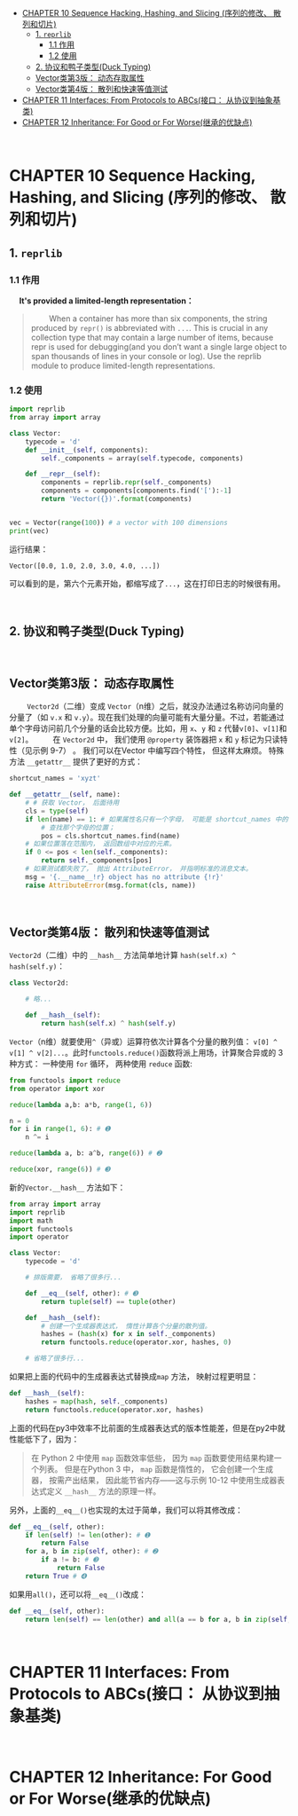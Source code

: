 - [CHAPTER 10 Sequence Hacking, Hashing, and Slicing (序列的修改、 散列和切片)](#chapter-10-sequence-hacking-hashing-and-slicing-序列的修改-散列和切片)
  - [1. `reprlib`](#1-reprlib)
    - [1.1 作用](#11-作用)
    - [1.2 使用](#12-使用)
  - [2. 协议和鸭子类型(Duck Typing)](#2-协议和鸭子类型duck-typing)
  - [Vector类第3版： 动态存取属性](#vector类第3版-动态存取属性)
  - [Vector类第4版： 散列和快速等值测试](#vector类第4版-散列和快速等值测试)
- [CHAPTER 11 Interfaces: From Protocols to ABCs(接口： 从协议到抽象基类)](#chapter-11-interfaces-from-protocols-to-abcs接口-从协议到抽象基类)
- [CHAPTER 12 Inheritance: For Good or For Worse(继承的优缺点)](#chapter-12-inheritance-for-good-or-for-worse继承的优缺点)






&emsp;
&emsp;
&emsp;
# CHAPTER 10 Sequence Hacking, Hashing, and Slicing (序列的修改、 散列和切片)
## 1. `reprlib`
### 1.1 作用
&emsp;  **It's provided a limited-length representation：**
> &emsp;&emsp; When a container has more than six components, the string produced by `repr()` is abbreviated with `...`. This is crucial in any collection type that may contain a large number of items, because repr is used for debugging(and you don’t want a single large object to span thousands of lines in your console or log). Use the reprlib module to produce limited-length representations.
> 

### 1.2 使用
```python
import reprlib
from array import array

class Vector:
    typecode = 'd'
    def __init__(self, components):
        self._components = array(self.typecode, components)

    def __repr__(self):
        components = reprlib.repr(self._components)
        components = components[components.find('['):-1]
        return 'Vector({})'.format(components)


vec = Vector(range(100)) # a vector with 100 dimensions
print(vec) 
```
运行结果：
```
Vector([0.0, 1.0, 2.0, 3.0, 4.0, ...])
```
可以看到的是，第六个元素开始，都缩写成了`...`，这在打印日志的时候很有用。



&emsp;
&emsp;
## 2. 协议和鸭子类型(Duck Typing)



&emsp;
&emsp;
## Vector类第3版： 动态存取属性
&emsp;&emsp; `Vector2d`（二维）变成 `Vector`（n维）之后，就没办法通过名称访问向量的分量了（如 `v.x` 和 `v.y`）。现在我们处理的向量可能有大量分量。不过，若能通过单个字母访问前几个分量的话会比较方便。比如，用 `x`、`y` 和 `z` 代替`v[0]`、`v[1]`和`v[2]`。
&emsp;&emsp; 在 `Vector2d` 中， 我们使用 `@property` 装饰器把 `x` 和 `y` 标记为只读特性（见示例 9-7） 。 我们可以在Vector 中编写四个特性， 但这样太麻烦。 特殊方法 `__getattr__` 提供了更好的方式：
```python
shortcut_names = 'xyzt'

def __getattr__(self, name):
    # # 获取 Vector， 后面待用
    cls = type(self) 
    if len(name) == 1: # 如果属性名只有一个字母， 可能是 shortcut_names 中的一个
        # 查找那个字母的位置； 
        pos = cls.shortcut_names.find(name) 
    # 如果位置落在范围内， 返回数组中对应的元素。
    if 0 <= pos < len(self._components): 
        return self._components[pos]
    # 如果测试都失败了， 抛出 AttributeError， 并指明标准的消息文本。
    msg = '{.__name__!r} object has no attribute {!r}' 
    raise AttributeError(msg.format(cls, name))
```



&emsp;
&emsp;
## Vector类第4版： 散列和快速等值测试
`Vector2d`（二维）中的 `__hash__` 方法简单地计算 `hash(self.x) ^ hash(self.y)`：
```python
class Vector2d:

    # 略... 

    def __hash__(self):
        return hash(self.x) ^ hash(self.y)
```
`Vector`（n维）就要使用`^`（异或）运算符依次计算各个分量的散列值： `v[0] ^ v[1] ^ v[2]...`。此时`functools.reduce()`函数将派上用场，计算聚合异或的 3 种方式： 一种使用 `for` 循环， 两种使用 `reduce` 函数:
```python
from functools import reduce
from operator import xor

reduce(lambda a,b: a*b, range(1, 6))

n = 0
for i in range(1, 6): # ➊
    n ^= i

reduce(lambda a, b: a^b, range(6)) # ➋

reduce(xor, range(6)) # ➌
```
新的`Vector.__hash__` 方法如下：
```python
from array import array
import reprlib
import math
import functools 
import operator 

class Vector:
    typecode = 'd'

    # 排版需要， 省略了很多行...

    def __eq__(self, other): # ➌
        return tuple(self) == tuple(other)

    def __hash__(self):
        # 创建一个生成器表达式， 惰性计算各个分量的散列值。
        hashes = (hash(x) for x in self._components) 
        return functools.reduce(operator.xor, hashes, 0) 

    # 省略了很多行...
```
如果把上面的代码中的生成器表达式替换成`map` 方法， 映射过程更明显：
```python
def __hash__(self):
    hashes = map(hash, self._components)
    return functools.reduce(operator.xor, hashes)
```
上面的代码在py3中效率不比前面的生成器表达式的版本性能差，但是在py2中就性能低下了，因为：
> 在 Python 2 中使用 `map` 函数效率低些， 因为 `map` 函数要使用结果构建一个列表。 但是在Python 3 中， `map` 函数是惰性的， 它会创建一个生成器， 按需产出结果， 因此能节省内存——这与示例 10-12 中使用生成器表达式定义 `__hash__` 方法的原理一样。
> 
另外，上面的`__eq__()`也实现的太过于简单，我们可以将其修改成：
```python
def __eq__(self, other):
    if len(self) != len(other): # ➊
        return False
    for a, b in zip(self, other): # ➋
        if a != b: # ➌
            return False
    return True # ➍
```
如果用`all()`，还可以将`__eq__()`改成：
```python
def __eq__(self, other):
    return len(self) == len(other) and all(a == b for a, b in zip(self, other))
```






&emsp;
&emsp;
&emsp;
# CHAPTER 11 Interfaces: From Protocols to ABCs(接口： 从协议到抽象基类)






&emsp;
&emsp;
&emsp;
# CHAPTER 12 Inheritance: For Good or For Worse(继承的优缺点)

